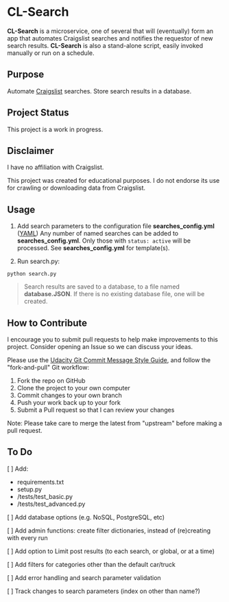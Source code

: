 # CL-Search

**CL-Search** is a microservice, one of several that will (eventually) form an app that automates Craigslist searches and notifies the requestor of new search results. **CL-Search** is also a stand-alone script, easily invoked manually or run on a schedule.

## Purpose
Automate <a href="https://www.craigslist.org/about/sites" target="_blank">Craigslist</a> searches. Store search results in a database.

## Project Status

This project is a work in progress.

## Disclaimer

I have no affiliation with Craigslist.

This project was created for educational purposes. I do not endorse its use for crawling or downloading data from Craigslist.

## Usage
1. Add search parameters to the configuration file **searches_config.yml** ([YAML](https://yaml.org/)) Any number of named searches can be added to **searches_config.yml**. Only those with `status: active` will be processed. See **searches_config.yml** for template(s).

2. Run search.py:
```
python search.py
```

> Search results are saved to a database, to a file named **database.JSON**. If there is no existing database file, one will be created.


## How to Contribute

I encourage you to submit pull requests to help make improvements to this project. Consider opening an Issue so we can discuss your ideas.

Please use the [Udacity Git Commit Message Style Guide](https://udacity.github.io/git-styleguide/), and follow the "fork-and-pull" Git workflow:

1. Fork the repo on GitHub
1. Clone the project to your own computer
1. Commit changes to your own branch
1. Push your work back up to your fork
1. Submit a Pull request so that I can review your changes

Note: Please take care to merge the latest from "upstream" before making a pull request.

## To Do

[ ] Add:
  * requirements.txt
  * setup.py
  * /tests/test_basic.py
  * /tests/test_advanced.py
  
[ ] Add database options (e.g. NoSQL, PostgreSQL, etc)

[ ] Add admin functions: create filter dictionaries, instead of (re)creating with every run

[ ] Add option to Limit post results (to each search, or global, or at a time)

[ ] Add filters for categories other than the default car/truck

[ ] Add error handling and search parameter validation

[ ] Track changes to search parameters (index on other than name?)

